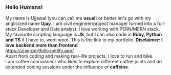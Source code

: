 ### Hello Humans!

My name is Ujjawal (you can call me **usual**) or better let's go with my anglicized name **Ujay**. I am civil engineer/project manager turned into a full-stack Developer and Data analyst. I love working with PERN/MERN stack. My favourite scripting language is **JS**, but I can also code in **Ruby, Python and TS** if I have to, woot woot. This is the link to my portfolio. **Disclaimer: I love backend more than frontend**
<br>
https://ujay-portfolio.netlify.app/
<br>
Apart from coding and making real-life projects, I love to run and bike.
<br>
I am coffee connoisseur who likes to explore different coffee joints and do extended coding sessions under the influence of **caffeine**.

